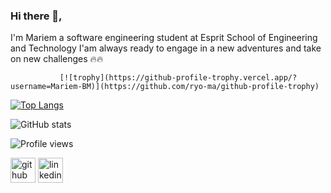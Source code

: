 ### Hi there 👋,
I'm Mariem a software engineering student at Esprit School of Engineering and Technology
I'am always ready to engage in a new adventures and take on new challenges 🔥🔥



               [![trophy](https://github-profile-trophy.vercel.app/?username=Mariem-BM)](https://github.com/ryo-ma/github-profile-trophy)

[![Top Langs](https://github-readme-stats.vercel.app/api/top-langs/?username=Mariem-BM)](https://github.com/anuraghazra/github-readme-stats)

![GitHub stats](https://github-readme-stats.vercel.app/api?username=Mariem-BM&show_icons=true&count_private=true)  

![Profile views](https://gpvc.arturio.dev/Mariem-BM)  


[<img src='https://cdn.jsdelivr.net/npm/simple-icons@3.0.1/icons/github.svg' alt='github' height='40'>](https://github.com/Mariem-BM)  [<img src='https://cdn.jsdelivr.net/npm/simple-icons@3.0.1/icons/linkedin.svg' alt='linkedin' height='40'>](https://www.linkedin.com/in/https://www.linkedin.com/in/maryem-ben-massaoud-605821197//)  


